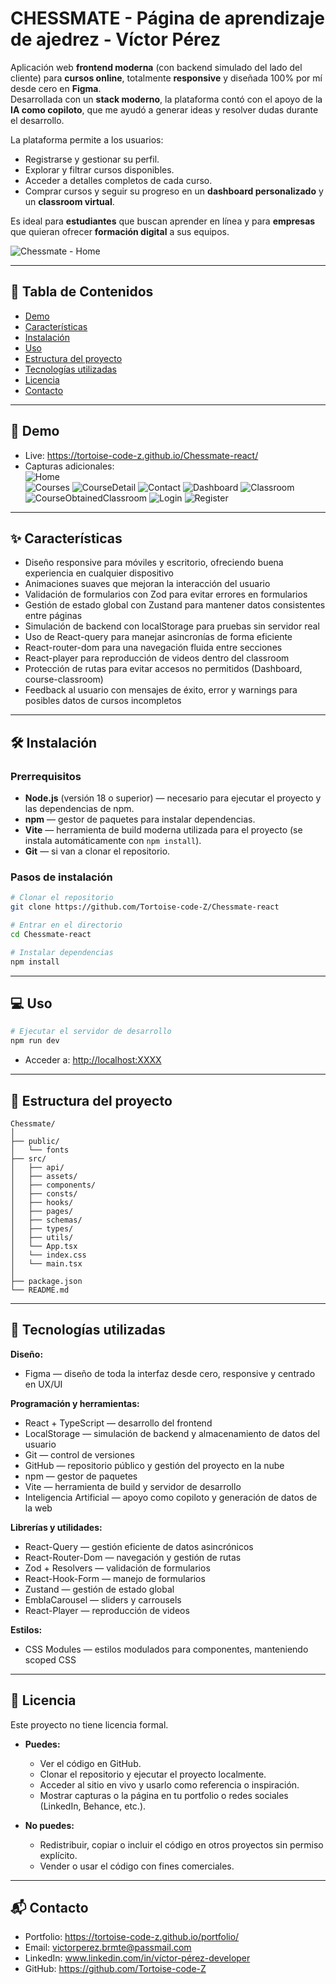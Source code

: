 # CHESSMATE - Página de aprendizaje de ajedrez - Víctor Pérez

Aplicación web **frontend moderna** (con backend simulado del lado del cliente) para **cursos online**, totalmente **responsive** y diseñada 100% por mí desde cero en **Figma**.  
Desarrollada con un **stack moderno**, la plataforma contó con el apoyo de la **IA como copiloto**, que me ayudó a generar ideas y resolver dudas durante el desarrollo.

La plataforma permite a los usuarios:

-   Registrarse y gestionar su perfil.
-   Explorar y filtrar cursos disponibles.
-   Acceder a detalles completos de cada curso.
-   Comprar cursos y seguir su progreso en un **dashboard personalizado** y un **classroom virtual**.

Es ideal para **estudiantes** que buscan aprender en línea y para **empresas** que quieran ofrecer **formación digital** a sus equipos.

![Chessmate - Home](./src/assets/images//screenshots/screenshot-index.png)

---

## 🧭 Tabla de Contenidos

-   [Demo](#demo)
-   [Características](#características)
-   [Instalación](#instalación)
-   [Uso](#uso)
-   [Estructura del proyecto](#estructura-del-proyecto)
-   [Tecnologías utilizadas](#tecnologías-utilizadas)
-   [Licencia](#licencia)
-   [Contacto](#contacto)

---

## 🚀 Demo

-   Live: https://tortoise-code-z.github.io/Chessmate-react/
-   Capturas adicionales:  
    ![Home](./src/assets/images/screenshots/screenshot-index.png)  
    ![Courses](./src/assets/images/screenshots/screenshot-courses.png)
    ![CourseDetail](./src/assets/images/screenshots/screenshot-course-detail.png)
    ![Contact](./src/assets/images/screenshots/screenshot-contact.png)
    ![Dashboard](./src/assets/images/screenshots/screenshot-dashboard.png)
    ![Classroom](./src/assets/images/screenshots/screenshot-classroom.png)
    ![CourseObtainedClassroom](./src/assets/images/screenshots/screenshot-course-obtained-classroom.png)
    ![Login](./src/assets/images/screenshots/screenshot-login.png)
    ![Register](./src/assets/images/screenshots/screenshot-register.png)

---

## ✨ Características

-   Diseño responsive para móviles y escritorio, ofreciendo buena experiencia en cualquier dispositivo
-   Animaciones suaves que mejoran la interacción del usuario
-   Validación de formularios con Zod para evitar errores en formularios
-   Gestión de estado global con Zustand para mantener datos consistentes entre páginas
-   Simulación de backend con localStorage para pruebas sin servidor real
-   Uso de React-query para manejar asincronías de forma eficiente
-   React-router-dom para una navegación fluida entre secciones
-   React-player para reproducción de videos dentro del classroom
-   Protección de rutas para evitar accesos no permitidos (Dashboard, course-classroom)
-   Feedback al usuario con mensajes de éxito, error y warnings para posibles datos de cursos incompletos

---

## 🛠️ Instalación

### Prerrequisitos

-   **Node.js** (versión 18 o superior) — necesario para ejecutar el proyecto y las dependencias de npm.
-   **npm** — gestor de paquetes para instalar dependencias.
-   **Vite** — herramienta de build moderna utilizada para el proyecto (se instala automáticamente con `npm install`).
-   **Git** — si van a clonar el repositorio.

### Pasos de instalación

```bash
# Clonar el repositorio
git clone https://github.com/Tortoise-code-Z/Chessmate-react

# Entrar en el directorio
cd Chessmate-react

# Instalar dependencias
npm install
```

---

## 💻 Uso

```bash
# Ejecutar el servidor de desarrollo
npm run dev

```

-   Acceder a: [http://localhost:XXXX](#)

---

## 📁 Estructura del proyecto

```plaintext
Chessmate/
│
├── public/
│   └── fonts
├── src/
│   ├── api/
│   ├── assets/
│   ├── components/
│   ├── consts/
│   ├── hooks/
│   ├── pages/
│   ├── schemas/
│   ├── types/
│   ├── utils/
│   └── App.tsx
│   └── index.css
│   └── main.tsx
│
├── package.json
└── README.md
```

---

## 🧰 Tecnologías utilizadas

**Diseño:**

-   Figma — diseño de toda la interfaz desde cero, responsive y centrado en UX/UI

**Programación y herramientas:**

-   React + TypeScript — desarrollo del frontend
-   LocalStorage — simulación de backend y almacenamiento de datos del usuario
-   Git — control de versiones
-   GitHub — repositorio público y gestión del proyecto en la nube
-   npm — gestor de paquetes
-   Vite — herramienta de build y servidor de desarrollo
-   Inteligencia Artificial — apoyo como copiloto y generación de datos de la web

**Librerías y utilidades:**

-   React-Query — gestión eficiente de datos asincrónicos
-   React-Router-Dom — navegación y gestión de rutas
-   Zod + Resolvers — validación de formularios
-   React-Hook-Form — manejo de formularios
-   Zustand — gestión de estado global
-   EmblaCarousel — sliders y carrousels
-   React-Player — reproducción de videos

**Estilos:**

-   CSS Modules — estilos modulados para componentes, manteniendo scoped CSS

---

## 🧾 Licencia

Este proyecto no tiene licencia formal.

-   **Puedes:**

    -   Ver el código en GitHub.
    -   Clonar el repositorio y ejecutar el proyecto localmente.
    -   Acceder al sitio en vivo y usarlo como referencia o inspiración.
    -   Mostrar capturas o la página en tu portfolio o redes sociales (LinkedIn, Behance, etc.).

-   **No puedes:**
    -   Redistribuir, copiar o incluir el código en otros proyectos sin permiso explícito.
    -   Vender o usar el código con fines comerciales.

---

## 📬 Contacto

-   Portfolio: https://tortoise-code-z.github.io/portfolio/
-   Email: victorperez.brmte@passmail.com
-   LinkedIn: www.linkedin.com/in/víctor-pérez-developer
-   GitHub: https://github.com/Tortoise-code-Z
